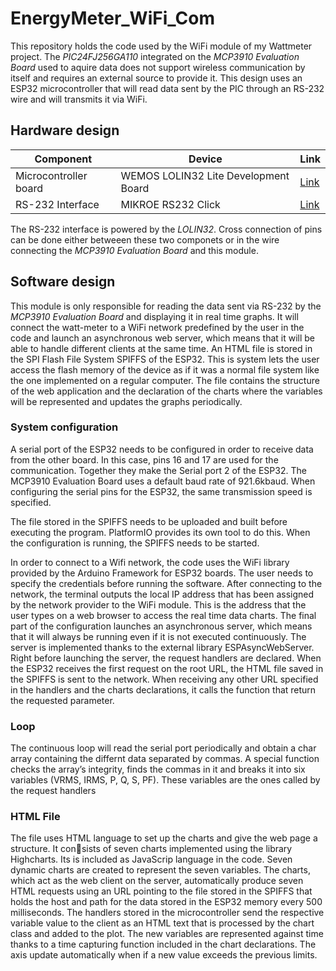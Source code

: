 # EnergyMeter_WiFi_Com
This repository holds the code used by the WiFi module of my Wattmeter project. The *PIC24FJ256GA110* integrated on the *MCP3910 Evaluation Board* used to aquire data does not support wireless communication by itself and requires an external source to provide it. 
This design uses an ESP32 microcontroller that will read data sent by the PIC through an RS-232 wire and will transmits it via WiFi.

## Hardware design
| Component | Device | Link |
|-----------|--------| -----|
| Microcontroller board | WEMOS LOLIN32 Lite Development Board | [Link](https://www.amazon.es/AZDelivery-Lolin-ESP32-Parent/dp/B086W49HRH)
| RS-232 Interface | MIKROE RS232 Click | [Link](https://www.mikroe.com/rs232-click)

The RS-232 interface is powered by the *LOLIN32*. Cross connection of pins can be done either betweeen these two componets or in the wire connecting the *MCP3910 Evaluation Board* and this module.

## Software design
This module is only responsible for reading the data sent via RS-232 by the *MCP3910 Evaluation Board* and displaying it in real time graphs. It will connect the watt-meter to a WiFi
network predefined by the user in the code and launch an asynchronous web server, which
means that it will be able to handle different clients at the same time. An HTML file is stored
in the SPI Flash File System SPIFFS of the ESP32. This is system lets the user access the
flash memory of the device as if it was a normal file system like the one implemented on a
regular computer. The file contains the structure of the web application and the declaration
of the charts where the variables will be represented and updates the graphs periodically.

### System configuration
A serial port of the ESP32 needs to be configured in order to receive data from the other
board. In this case, pins 16 and 17 are used for the communication. Together they make
the Serial port 2 of the ESP32. The MCP3910 Evaluation Board uses a default baud rate of
921.6kbaud. When configuring the serial pins for the ESP32, the same transmission speed
is specified.

The file stored in the SPIFFS needs to be uploaded and built before executing the program. PlatformIO
provides its own tool to do this. When the configuration is running, the SPIFFS needs to be
started.

In order to connect to a Wifi network, the code uses the WiFi library provided by the
Arduino Framework for ESP32 boards. The user needs to specify the credentials before
running the software. After connecting to the network, the terminal outputs the local IP
address that has been assigned by the network provider to the WiFi module. This is the
address that the user types on a web browser to access the real time data charts.
The final part of the configuration launches an asynchronous server, which means that it
will always be running even if it is not executed continuously. The server is implemented
thanks to the external library ESPAsyncWebServer. Right before launching the server, the
request handlers are declared. When the ESP32 receives the first request on the root URL,
the HTML file saved in the SPIFFS is sent to the network. When receiving any other URL
specified in the handlers and the charts declarations, it calls the function that return the
requested parameter.

### Loop
The continuous loop will read the serial port periodically and obtain a char array containing
the differnt data separated by commas. A special function
checks the array’s integrity, finds the commas in it and breaks it into six
variables (VRMS, IRMS, P, Q, S, PF). These variables are the ones called by the request
handlers

### HTML File
The file uses HTML language to set up the charts and give the web page a structure. It consists of seven charts implemented using the library Highcharts. Its is included as JavaScrip
language in the code. Seven dynamic charts are created to represent the seven variables.
The charts, which act as the web client on the server, automatically produce seven HTML
requests using an URL pointing to the file stored in the SPIFFS that holds the host and path
for the data stored in the ESP32 memory every 500 milliseconds. The handlers stored in
the microcontroller send the respective variable value to the client as an HTML text that is
processed by the chart class and added to the plot. The new variables are represented against
time thanks to a time capturing function included in the chart declarations. The axis update
automatically when if a new value exceeds the previous limits.
